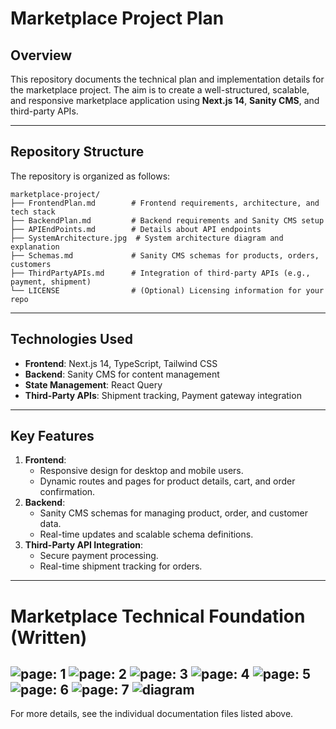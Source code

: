 # Marketplace Project Plan

## Overview
This repository documents the technical plan and implementation details for the marketplace project. The aim is to create a well-structured, scalable, and responsive marketplace application using **Next.js 14**, **Sanity CMS**, and third-party APIs.

---

## Repository Structure
The repository is organized as follows:

```
marketplace-project/
├── FrontendPlan.md        # Frontend requirements, architecture, and tech stack
├── BackendPlan.md         # Backend requirements and Sanity CMS setup
├── APIEndPoints.md        # Details about API endpoints
├── SystemArchitecture.jpg  # System architecture diagram and explanation
├── Schemas.md             # Sanity CMS schemas for products, orders, customers
├── ThirdPartyAPIs.md      # Integration of third-party APIs (e.g., payment, shipment)
└── LICENSE                # (Optional) Licensing information for your repo
```

---

## Technologies Used
- **Frontend**: Next.js 14, TypeScript, Tailwind CSS
- **Backend**: Sanity CMS for content management
- **State Management**: React Query
- **Third-Party APIs**: Shipment tracking, Payment gateway integration

---

## Key Features
1. **Frontend**:
   - Responsive design for desktop and mobile users.
   - Dynamic routes and pages for product details, cart, and order confirmation.
2. **Backend**:
   - Sanity CMS schemas for managing product, order, and customer data.
   - Real-time updates and scalable schema definitions.
3. **Third-Party API Integration**:
   - Secure payment processing.
   - Real-time shipment tracking for orders.

---
# Marketplace Technical Foundation (Written)
![page: 1](p1.jpg)
![page: 2](p2.jpg)
![page: 3](p3.jpg)
![page: 4](p4.jpg)
![page: 5](p5.jpg)
![page: 6](p6.jpg)
![page: 7](p7.jpg)
![diagram](p8.jpg)
---

For more details, see the individual documentation files listed above.